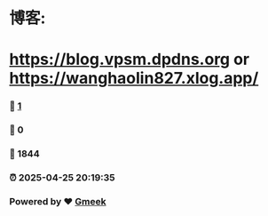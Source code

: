 # 博客: 
# https://blog.vpsm.dpdns.org or https://wanghaolin827.xlog.app/
### :page_facing_up: [1](https://WangHaoLin827.github.io/tag.html) 
### :speech_balloon: 0 
### :hibiscus: 1844 
### :alarm_clock: 2025-04-25 20:19:35 
### Powered by :heart: [Gmeek](https://github.com/Meekdai/Gmeek)
